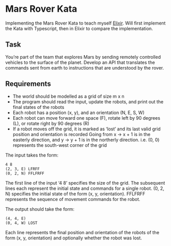 # Mars Rover Kata
Implementing the Mars Rover Kata to teach myself [Elixir](https://elixir-lang.org/). Will first implement the Kata with Typescript, then in Elixir to compare the implementation.

## Task
You’re part of the team that explores Mars by sending remotely controlled vehicles to the surface of the planet. Develop an API that translates the commands sent from earth to instructions that are understood by the rover.

## Requirements
- The world should be modelled as a grid of size m x n
- The program should read the input, update the robots, and print out the final states
of the robots
- Each robot has a position (x, y), and an orientation (N, E, S, W)
- Each robot can move forward one space (F), rotate left by 90 degrees (L), or rotate
right by 90 degrees (R)
- If a robot moves off the grid, it is marked as ‘lost’ and its last valid grid position and
orientation is recorded
   Going from x -> x + 1 is in the easterly direction, and y -> y + 1 is in the northerly
direction. i.e. (0, 0) represents the south-west corner of the grid

The input takes the form:
```
4 8
(2, 3, E) LFRFF
(0, 2, N) FFLFRFF
```

The first line of the input ‘4 8’ specifies the size of the grid. The subsequent lines each
represent the initial state and commands for a single robot. (0, 2, N) specifies the initial state
of the form (x, y, orientation). FFLFRFF represents the sequence of movement commands
for the robot.

The output should take the form:
```
(4, 4, E)
(0, 4, W) LOST
```

Each line represents the final position and orientation of the robots of the form (x, y,
orientation) and optionally whether the robot was lost.
